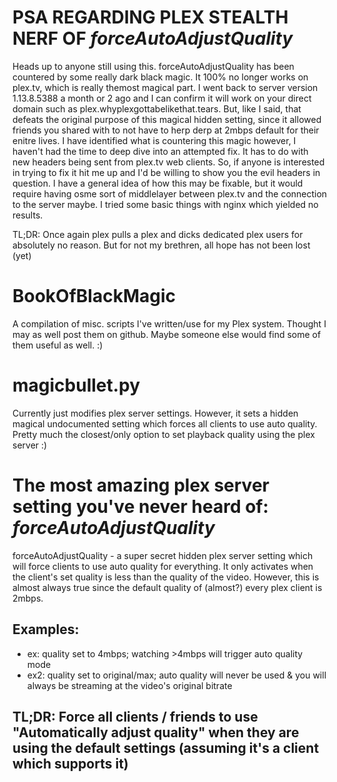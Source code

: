 # PSA REGARDING PLEX STEALTH NERF OF _forceAutoAdjustQuality_

Heads up to anyone still using this. forceAutoAdjustQuality has been countered by some really dark black magic. It 100% no longer works on plex.tv, which is really themost magical part. I went back to server version 1.13.8.5388 a month or 2 ago and I can confirm it will work on your direct domain such as plex.whyplexgottabelikethat.tears. But, like I said, that defeats the original purpose of this magical hidden setting, since it allowed friends you shared with to not have to herp derp at 2mbps default for their enitre lives. I have identified what is countering this magic however, I haven't had the time to deep dive into an attempted fix. It has to do with new headers being sent from plex.tv web clients. So, if anyone is interested in trying to fix it hit me up and I'd be willing to show you the evil headers in question. I have a general idea of how this may be fixable, but it would require having osme sort of middlelayer between plex.tv and the connection to the server maybe. I tried some basic things with nginx which yielded no results. 

TL;DR: Once again plex pulls a plex and dicks dedicated plex users for absolutely no reason. But for not my brethren, all hope has not been lost (yet)

# BookOfBlackMagic
A compilation of misc. scripts I've written/use for my Plex system. Thought I may as well post them on github. Maybe someone else would find some of them useful as well. :)

# magicbullet.py
Currently just modifies plex server settings. However, it sets a hidden magical undocumented setting which forces all clients to use auto quality. Pretty much the closest/only option to set playback quality using the plex server :)

# The most amazing plex server setting you've never heard of: _forceAutoAdjustQuality_
forceAutoAdjustQuality - a super secret hidden plex server setting which will force clients to use auto quality for everything. It only activates when the client's set quality is less than the quality of the video. However, this is almost always true since the default quality of (almost?) every plex client is 2mbps.
## Examples:
- ex: quality set to 4mbps; watching >4mbps will trigger auto quality mode
- ex2: quality set to original/max; auto quality will never be used & you will always be streaming at the video's original bitrate

## **TL;DR: Force all clients / friends to use "Automatically adjust quality" when they are using the default settings (assuming it's a client which supports it)**

